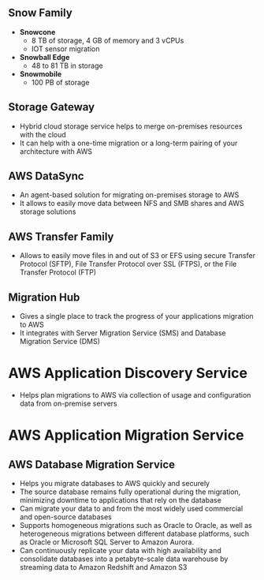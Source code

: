 ## Snow Family 

- **Snowcone**
  - 8 TB of storage, 4 GB of memory and 3 vCPUs 
  - IOT sensor migration 
- **Snowball Edge**
  - 48 to 81 TB in storage 
- **Snowmobile**
  -  100 PB of storage 

## Storage Gateway 

- Hybrid cloud storage service helps to merge on-premises resources with the cloud
- It can help with a one-time migration or a long-term pairing of your architecture with AWS 

## AWS DataSync 

- An agent-based solution for migrating on-premises storage to AWS
- It allows to easily move data between NFS and SMB shares and AWS storage solutions

## AWS Transfer Family

- Allows to easily move files in and out of S3 or EFS using secure Transfer Protocol (SFTP), File Transfer Protocol
 over SSL (FTPS), or the File Transfer Protocol (FTP) 

## Migration Hub

- Gives a single place to track the progress of your applications migration to AWS
- It integrates with Server Migration Service (SMS) and Database Migration Service (DMS)

# AWS Application Discovery Service 

- Helps plan migrations to AWS via collection of usage and configuration data from on-premise servers 

# AWS Application Migration Service 


## AWS Database Migration Service

- Helps you migrate databases to AWS quickly and securely
- The source database remains fully operational during the migration, minimizing downtime to applications that rely on 
  the database
- Can migrate your data to and from the most widely used commercial and open-source databases
- Supports homogeneous migrations such as Oracle to Oracle, as well as heterogeneous migrations between different
  database platforms, such as Oracle or Microsoft SQL Server to Amazon Aurora. 
- Can continuously replicate your data with high availability and consolidate databases into a petabyte-scale data
  warehouse by streaming data to Amazon Redshift and Amazon S3



